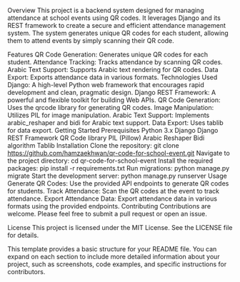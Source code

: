 Overview
This project is a backend system designed for managing attendance at school events using QR codes. It leverages Django and its REST framework to create a secure and efficient attendance management system. The system generates unique QR codes for each student, allowing them to attend events by simply scanning their QR code.

Features
QR Code Generation: Generates unique QR codes for each student.
Attendance Tracking: Tracks attendance by scanning QR codes.
Arabic Text Support: Supports Arabic text rendering for QR codes.
Data Export: Exports attendance data in various formats.
Technologies Used
Django: A high-level Python web framework that encourages rapid development and clean, pragmatic design.
Django REST Framework: A powerful and flexible toolkit for building Web APIs.
QR Code Generation: Uses the qrcode library for generating QR codes.
Image Manipulation: Utilizes PIL for image manipulation.
Arabic Text Support: Implements arabic_reshaper and bidi for Arabic text support.
Data Export: Uses tablib for data export.
Getting Started
Prerequisites
Python 3.x
Django
Django REST Framework
QR Code library
PIL (Pillow)
Arabic Reshaper
Bidi algorithm
Tablib
Installation
Clone the repository:
git clone https://github.com/hamzaekhwan/qr-code-for-school-event.git
Navigate to the project directory:
cd qr-code-for-school-event
Install the required packages:
pip install -r requirements.txt
Run migrations:
python manage.py migrate
Start the development server:
python manage.py runserver
Usage
Generate QR Codes: Use the provided API endpoints to generate QR codes for students.
Track Attendance: Scan the QR codes at the event to track attendance.
Export Attendance Data: Export attendance data in various formats using the provided endpoints.
Contributing
Contributions are welcome. Please feel free to submit a pull request or open an issue.

License
This project is licensed under the MIT License. See the LICENSE file for details.

This template provides a basic structure for your README file. You can expand on each section to include more detailed information about your project, such as screenshots, code examples, and specific instructions for contributors.
